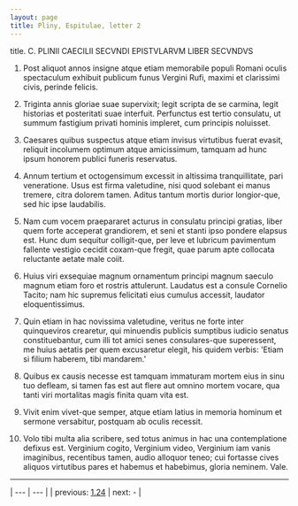 ```yaml
---
layout: page
title: Pliny, Espitulae, letter 2
---
```


title. C. PLINII CAECILII SECVNDI EPISTVLARVM LIBER SECVNDVS



1. Post aliquot annos insigne atque etiam memorabile populi Romani oculis spectaculum exhibuit publicum funus Vergini Rufi, maximi et clarissimi civis, perinde felicis.



2. Triginta annis gloriae suae supervixit; legit scripta de se carmina, legit historias et posteritati suae interfuit. Perfunctus est tertio consulatu, ut summum fastigium privati hominis impleret, cum principis noluisset.



3. Caesares quibus suspectus atque etiam invisus virtutibus fuerat evasit, reliquit incolumem optimum atque amicissimum, tamquam ad hunc ipsum honorem publici funeris reservatus.



4. Annum tertium et octogensimum excessit in altissima tranquillitate, pari veneratione. Usus est firma valetudine, nisi quod solebant ei manus tremere, citra dolorem tamen. Aditus tantum mortis durior longior-que, sed hic ipse laudabilis.



5. Nam cum vocem praepararet acturus in consulatu principi gratias, liber quem forte acceperat grandiorem, et seni et stanti ipso pondere elapsus est. Hunc dum sequitur colligit-que, per leve et lubricum pavimentum fallente vestigio cecidit coxam-que fregit, quae parum apte collocata reluctante aetate male coiit.



6. Huius viri exsequiae magnum ornamentum principi magnum saeculo magnum etiam foro et rostris attulerunt. Laudatus est a consule Cornelio Tacito; nam hic supremus felicitati eius cumulus accessit, laudator eloquentissimus.



9. Quin etiam in hac novissima valetudine, veritus ne forte inter quinqueviros crearetur, qui minuendis publicis sumptibus iudicio senatus constituebantur, cum illi tot amici senes consulares-que superessent, me huius aetatis per quem excusaretur elegit, his quidem verbis: 'Etiam si filium haberem, tibi mandarem.'



10. Quibus ex causis necesse est tamquam immaturam mortem eius in sinu tuo defleam, si tamen fas est aut flere aut omnino mortem vocare, qua tanti viri mortalitas magis finita quam vita est.



11. Vivit enim vivet-que semper, atque etiam latius in memoria hominum et sermone versabitur, postquam ab oculis recessit.



12. Volo tibi multa alia scribere, sed totus animus in hac una contemplatione defixus est. Verginium cogito, Verginium video, Verginium iam vanis imaginibus, recentibus tamen, audio alloquor teneo; cui fortasse cives aliquos virtutibus pares et habemus et habebimus, gloria neminem. Vale.



---

| --- | --- |
| previous: [1.24](../1.24/) | next: - |